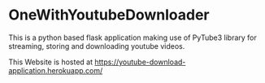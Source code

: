 # OneWithYoutubeDownloader
This is a python based flask application making use of PyTube3 library for streaming, storing and downloading youtube videos. 

This Website is hosted at https://youtube-download-application.herokuapp.com/


